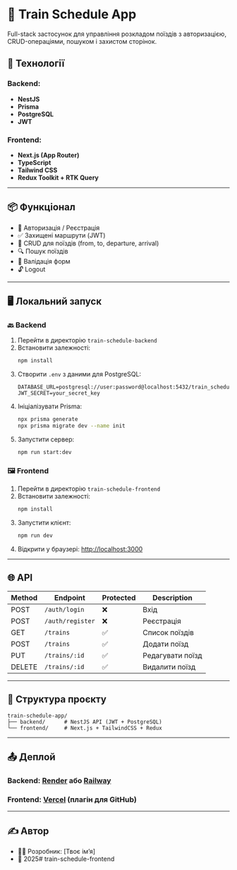 # 🚆 Train Schedule App

Full-stack застосунок для управління розкладом поїздів з авторизацією, CRUD-операціями, пошуком і захистом сторінок.

## 🔧 Технології

### Backend:
- **NestJS**
- **Prisma**
- **PostgreSQL**
- **JWT**

### Frontend:
- **Next.js (App Router)**
- **TypeScript**
- **Tailwind CSS**
- **Redux Toolkit + RTK Query**

---

## 📦 Функціонал

- 🔐 Авторизація / Реєстрація
- ✅ Захищені маршрути (JWT)
- 🚆 CRUD для поїздів (from, to, departure, arrival)
- 🔍 Пошук поїздів
- 🧪 Валідація форм
- 🔓 Logout

---

## 🖥️ Локальний запуск

### 🔙 Backend

1. Перейти в директорію `train-schedule-backend`
2. Встановити залежності:
   ```bash
   npm install
   ```
3. Створити `.env` з даними для PostgreSQL:
   ```
   DATABASE_URL=postgresql://user:password@localhost:5432/train_schedule
   JWT_SECRET=your_secret_key
   ```
4. Ініціалізувати Prisma:
   ```bash
   npx prisma generate
   npx prisma migrate dev --name init
   ```
5. Запустити сервер:
   ```bash
   npm run start:dev
   ```

### 🖼️ Frontend

1. Перейти в директорію `train-schedule-frontend`
2. Встановити залежності:
   ```bash
   npm install
   ```
3. Запустити клієнт:
   ```bash
   npm run dev
   ```
4. Відкрити у браузері: [http://localhost:3000](http://localhost:3000)

---

## 🌐 API

| Method | Endpoint        | Protected | Description           |
|--------|------------------|-----------|------------------------|
| POST   | `/auth/login`    | ❌        | Вхід                  |
| POST   | `/auth/register` | ❌        | Реєстрація            |
| GET    | `/trains`        | ✅        | Список поїздів        |
| POST   | `/trains`        | ✅        | Додати поїзд          |
| PUT    | `/trains/:id`    | ✅        | Редагувати поїзд      |
| DELETE | `/trains/:id`    | ✅        | Видалити поїзд        |

---

## 📂 Структура проєкту

```
train-schedule-app/
├── backend/      # NestJS API (JWT + PostgreSQL)
└── frontend/     # Next.js + TailwindCSS + Redux
```

---

## 📤 Деплой

### Backend: [Render](https://render.com) або [Railway](https://railway.app)
### Frontend: [Vercel](https://vercel.com) (плагін для GitHub)

---

## ✍️ Автор

- 👨‍💻 Розробник: [Твоє ім’я]
- 📅 2025#   t r a i n - s c h e d u l e - f r o n t e n d  
 